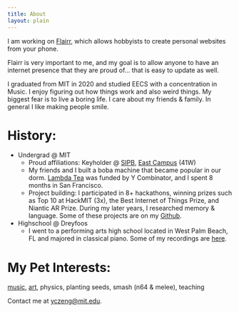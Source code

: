 ```yaml
---
title: About
layout: plain
---
```


I am working on [Flairr](https://flairr.com), which allows hobbyists to create personal websites from your phone.

Flairr is very important to me, and my goal is to allow anyone to have an internet presence that they are proud of... that is easy to update as well.

I graduated from MIT in 2020 and studied EECS with a concentration in Music. I enjoy figuring out how things work and also weird things. My biggest fear is to live a boring life. I care about my friends & family. In general I like making people smile.

# History:

- Undergrad @ MIT
  - Proud affiliations: Keyholder @ [SIPB](https://sipb.mit.edu/), [East Campus](https://ec.mit.edu/) (41W)
  - My friends and I built a boba machine that became popular in our dorm. [Lambda Tea](/projects/boba) was funded by Y Combinator, and I spent 8 months in San Francisco.
  - Project building: I participated in 8+ hackathons, winning prizes such as Top 10 at HackMIT (3x), the Best Internet of Things Prize, and Niantic AR Prize. During my later years, I researched memory & language. Some of these projects are on my [Github](https://github.com/yczeng).
- Highschool @ Dreyfoos
  - I went to a performing arts high school located in West Palm Beach, FL and majored in classical piano. Some of my recordings are [here](/music/).

# My Pet Interests:

[music](/music/), [art](/art/), physics, planting seeds, smash (n64 & melee), teaching

Contact me at [yczeng@mit.edu](mailto:yczeng@mit.edu).

